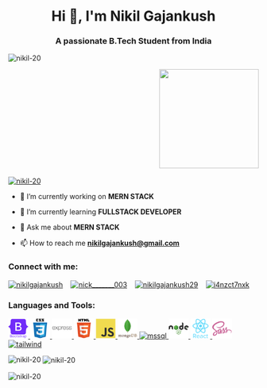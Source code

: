 <h1 align="center">Hi 👋, I'm Nikil Gajankush</h1>
<h3 align="center">A passionate B.Tech Student from India</h3>

<p align="left"> <img src="https://komarev.com/ghpvc/?username=nikil-20&label=Profile%20views&color=0e75b6&style=flat" alt="nikil-20" /> </p>
<p align="right">
<img src="https://camo.githubusercontent.com/11b465c9bb8522483e3d1ae566d5dd3b16e12282f8f60e589c7b20848cf6581b/68747470733a2f2f63646e2e6472696262626c652e636f6d2f75736572732f313730383935302f73637265656e73686f74732f343138383837372f646576656c6f7065725f6d65642e676966" width="200" height="200"> </p>


<p align="left"> <a href="https://github.com/ryo-ma/github-profile-trophy"><img src="https://github-profile-trophy.vercel.app/?username=nikil-20" alt="nikil-20" /></a> </p>

- 🔭 I’m currently working on **MERN STACK**

- 🌱 I’m currently learning **FULLSTACK DEVELOPER**

- 💬 Ask me about **MERN STACK**

- 📫 How to reach me **nikilgajankush@gmail.com**

<h3 align="left">Connect with me:</h3>
<p align="left" gap="300px" >
<a href="https://linkedin.com/in/nikilgajankush" target="_blank"><img align="center" src="https://raw.githubusercontent.com/rahuldkjain/github-profile-readme-generator/master/src/images/icons/Social/linked-in-alt.svg" alt="nikilgajankush" height="40" width="50" /></a>  &nbsp;&nbsp;
<a href="https://instagram.com/nick_______003" target="_blank"><img align="center" src="https://raw.githubusercontent.com/rahuldkjain/github-profile-readme-generator/master/src/images/icons/Social/instagram.svg" alt="nick_______003" height="40" width="50" /></a>  &nbsp;&nbsp;
<a href="https://www.hackerrank.com/nikilgajankush29" target="_blank"><img align="center" src="https://raw.githubusercontent.com/rahuldkjain/github-profile-readme-generator/master/src/images/icons/Social/hackerrank.svg" alt="nikilgajankush29" height="40" width="50" /></a> &nbsp;&nbsp;
<a href="https://www.leetcode.com/i4nzct7nxk" target="_blank"><img align="center" src="https://raw.githubusercontent.com/rahuldkjain/github-profile-readme-generator/master/src/images/icons/Social/leet-code.svg" alt="i4nzct7nxk" height="40" width="50" /></a>
</p>

<h3 align="left">Languages and Tools:</h3>
<p align="left"> <a href="https://getbootstrap.com" target="_blank" rel="noreferrer"> <img src="https://raw.githubusercontent.com/devicons/devicon/master/icons/bootstrap/bootstrap-plain-wordmark.svg" alt="bootstrap" width="40" height="40"/> </a> <a href="https://www.w3schools.com/css/" target="_blank" rel="noreferrer"> <img src="https://raw.githubusercontent.com/devicons/devicon/master/icons/css3/css3-original-wordmark.svg" alt="css3" width="40" height="40"/> </a> <a href="https://expressjs.com" target="_blank" rel="noreferrer"> <img src="https://raw.githubusercontent.com/devicons/devicon/master/icons/express/express-original-wordmark.svg" alt="express" width="40" height="40"/> </a> <a href="https://www.w3.org/html/" target="_blank" rel="noreferrer"> <img src="https://raw.githubusercontent.com/devicons/devicon/master/icons/html5/html5-original-wordmark.svg" alt="html5" width="40" height="40"/> </a> <a href="https://developer.mozilla.org/en-US/docs/Web/JavaScript" target="_blank" rel="noreferrer"> <img src="https://raw.githubusercontent.com/devicons/devicon/master/icons/javascript/javascript-original.svg" alt="javascript" width="40" height="40"/> </a> <a href="https://www.mongodb.com/" target="_blank" rel="noreferrer"> <img src="https://raw.githubusercontent.com/devicons/devicon/master/icons/mongodb/mongodb-original-wordmark.svg" alt="mongodb" width="40" height="40"/> </a> <a href="https://www.microsoft.com/en-us/sql-server" target="_blank" rel="noreferrer"> <img src="https://www.svgrepo.com/show/303229/microsoft-sql-server-logo.svg" alt="mssql" width="40" height="40"/> </a> <a href="https://nodejs.org" target="_blank" rel="noreferrer"> <img src="https://raw.githubusercontent.com/devicons/devicon/master/icons/nodejs/nodejs-original-wordmark.svg" alt="nodejs" width="40" height="40"/> </a> <a href="https://reactjs.org/" target="_blank" rel="noreferrer"> <img src="https://raw.githubusercontent.com/devicons/devicon/master/icons/react/react-original-wordmark.svg" alt="react" width="40" height="40"/> </a> <a href="https://sass-lang.com" target="_blank" rel="noreferrer"> <img src="https://raw.githubusercontent.com/devicons/devicon/master/icons/sass/sass-original.svg" alt="sass" width="40" height="40"/> </a> <a href="https://tailwindcss.com/" target="_blank" rel="noreferrer"> <img src="https://www.vectorlogo.zone/logos/tailwindcss/tailwindcss-icon.svg" alt="tailwind" width="40" height="40"/> </a> </p>

<p><img align="left" src="https://github-readme-stats.vercel.app/api/top-langs?username=nikil-20&show_icons=true&locale=en&layout=compact" alt="nikil-20" /></p>

<p>&nbsp;<img align="center" src="https://github-readme-stats.vercel.app/api?username=nikil-20&show_icons=true&locale=en" alt="nikil-20" /></p>

<p><img align="center" src="https://github-readme-streak-stats.herokuapp.com/?user=nikil-20&" alt="nikil-20" /></p>
